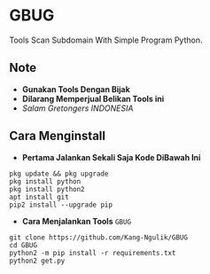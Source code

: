 # GBUG
Tools Scan Subdomain With Simple Program Python.
## Note
- **Gunakan Tools Dengan Bijak**
- **Dilarang Memperjual Belikan Tools ini**
- _Salam Gretongers INDONESIA_
## Cara Menginstall
- **Pertama Jalankan Sekali Saja Kode DiBawah Ini**
```
pkg update && pkg upgrade
pkg install python
pkg install python2
apt install git
pip2 install --upgrade pip
```
- **Cara Menjalankan Tools** `GBUG`
```
git clone https://github.com/Kang-Ngulik/GBUG
cd GBUG
python2 -m pip install -r requirements.txt
python2 get.py
```
